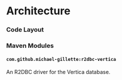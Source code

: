 # Architecture

### Code Layout

### Maven Modules

#### `com.github.michael-gillette:r2dbc-vertica`

An R2DBC driver for the Vertica database.
